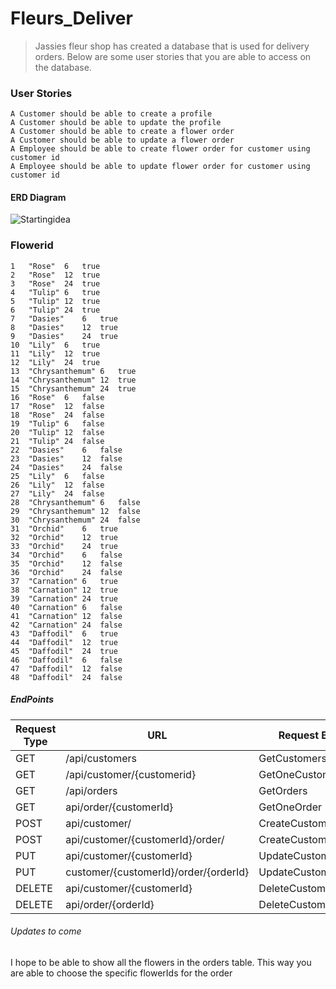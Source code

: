# Fleurs_Deliver

>Jassies fleur shop has created a database that is used for delivery orders. Below are some user stories that you are able to access on the database.


### User Stories

```
A Customer should be able to create a profile
A Customer should be able to update the profile
A Customer should be able to create a flower order
A Customer should be able to update a flower order
A Employee should be able to create flower order for customer using customer id
A Employee should be able to update flower order for customer using customer id
```


#### ERD Diagram 
![Startingidea](https://user-images.githubusercontent.com/44285465/152534318-a7c80eb8-6bff-4015-bd80-e44e2b10daef.png)

### Flowerid 
```
1	"Rose"	6	true	
2	"Rose"	12	true	
3	"Rose"	24	true	
4	"Tulip"	6	true	
5	"Tulip"	12	true	
6	"Tulip"	24	true	
7	"Dasies"	6	true	
8	"Dasies"	12	true	
9	"Dasies"	24	true	
10	"Lily"	6	true	
11	"Lily"	12	true	
12	"Lily"	24	true	
13	"Chrysanthemum"	6	true	
14	"Chrysanthemum"	12	true	
15	"Chrysanthemum"	24	true	
16	"Rose"	6	false	
17	"Rose"	12	false	
18	"Rose"	24	false	
19	"Tulip"	6	false	
20	"Tulip"	12	false	
21	"Tulip"	24	false	
22	"Dasies"	6	false	
23	"Dasies"	12	false	
24	"Dasies"	24	false	
25	"Lily"	6	false	
26	"Lily"	12	false	
27	"Lily"	24	false	
28	"Chrysanthemum"	6	false	
29	"Chrysanthemum"	12	false	
30	"Chrysanthemum"	24	false	
31	"Orchid"	6	true	
32	"Orchid"	12	true	
33	"Orchid"	24	true	
34	"Orchid"	6	false	
35	"Orchid"	12	false	
36	"Orchid"	24	false	
37	"Carnation"	6	true	
38	"Carnation"	12	true	
39	"Carnation"	24	true	
40	"Carnation"	6	false	
41	"Carnation"	12	false	
42	"Carnation"	24	false	
43	"Daffodil"	6	true	
44	"Daffodil"	12	true	
45	"Daffodil"	24	true	
46	"Daffodil"	6	false	
47	"Daffodil"	12	false	
48	"Daffodil"	24	false	
```

##### EndPoints

| Request Type  |      URL      | Request Body  | 
| ------------- | ------------- | ------------- |
|     GET       | /api/customers| GetCustomers  |
|     GET       | /api/customer/{customerid} | GetOneCustomer  |
|     GET       | /api/orders   |  GetOrders    |
|     GET       | api/order/{customerId}  | GetOneOrder |
|    POST       | api/customer/  | CreateCustomer  |
|    POST       | api/customer/{customerId}/order/  | CreateCustomerOrder |
|    PUT        | api/customer/{customerId}  | UpdateCustomer  |
|    PUT        | customer/{customerId}/order/{orderId}  | UpdateCustomerOrder  |
| DELETE  | api/customer/{customerId}  | DeleteCustomer |
| DELETE  | api/order/{orderId} | DeleteCustomerOrder  |


###### Updates to come 

I hope to be able to show all the flowers in the orders table. This way you are able to choose the specific flowerIds for the order
